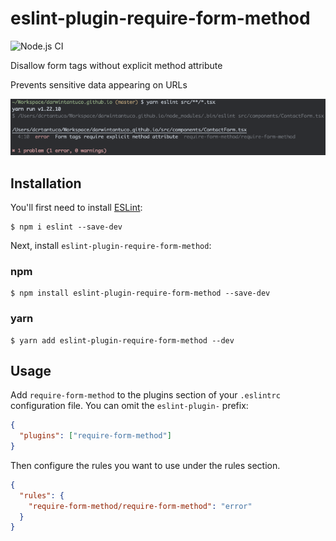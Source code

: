 # eslint-plugin-require-form-method

![Node.js CI](https://github.com/darwintantuco/eslint-plugin-require-form-method/workflows/Node.js%20CI/badge.svg?branch=master)

Disallow form tags without explicit method attribute

Prevents sensitive data appearing on URLs

![](demo.png)

## Installation

You'll first need to install [ESLint](http://eslint.org):

```
$ npm i eslint --save-dev
```

Next, install `eslint-plugin-require-form-method`:

### npm

```
$ npm install eslint-plugin-require-form-method --save-dev
```

### yarn

```
$ yarn add eslint-plugin-require-form-method --dev
```

## Usage

Add `require-form-method` to the plugins section of your `.eslintrc` configuration file. You can omit the `eslint-plugin-` prefix:

```json
{
  "plugins": ["require-form-method"]
}
```

Then configure the rules you want to use under the rules section.

```json
{
  "rules": {
    "require-form-method/require-form-method": "error"
  }
}
```
